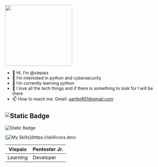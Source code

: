 <img src="https://i.pinimg.com/564x/4e/1b/95/4e1b95c233ea144403052946ce4c6b77.jpg" width="220" height="200">

- 👋 Hi, I’m @viepaix
- 👀 I’m interested in python and cybersecurity
- 🌱 I’m currently learning python
- 💞️ I love all the tech things and if there is something to look for I will be there
- 📫 How to reach me: Gmail: sanfer851@gmail.com

<!---
viepaix/viepaix is a ✨ special ✨ repository because its `README.md` (this file) appears on your GitHub profile.
You can click the Preview link to take a look at your changes.
--->

![Static Badge](https://img.shields.io/badge/Viepaix-FutureDev-yellow)
---
![Static Badge](https://img.shields.io/badge/Learning-This-green)

[![My Skills](https://skillicons.dev/icons?i=py,vim,cpp,)](https://skillicons.dev)

| Viepaix  | Pentester Jr.|
|----------|--------------|
| Learning | Developer |
